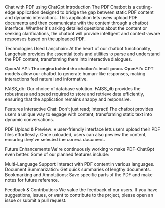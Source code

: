 Chat with PDF using ChatGpt
Introduction
The PDF Chatbot is a cutting-edge application designed to bridge the gap between static PDF content and dynamic interactions. This application lets users upload PDF documents and then communicate with the content through a chatbot interface. Whether it's asking detailed questions about the content or seeking clarifications, the chatbot will provide intelligent and context-aware responses based on the uploaded PDF.

Technologies Used
Langchain: At the heart of our chatbot functionality, Langchain provides the essential tools and utilities to parse and understand the PDF content, transforming them into interactive dialogues.

OpenAI API: The engine behind the chatbot's intelligence. OpenAI's GPT models allow our chatbot to generate human-like responses, making interactions feel natural and informative.

FAISS_db: Our choice of database solution. FAISS_db provides the robustness and speed required to store and retrieve data efficiently, ensuring that the application remains snappy and responsive.

Features
Interactive Chat: Don't just read; interact! The chatbot provides users a unique way to engage with content, transforming static text into dynamic conversations.

PDF Upload & Preview: A user-friendly interface lets users upload their PDF files effortlessly. Once uploaded, users can also preview the content, ensuring they've selected the correct document.


Future Enhancements
We're continuously working to make PDF-ChatGpt even better. Some of our planned features include:

Multi-Language Support: Interact with PDF content in various languages.
Document Summarization: Get quick summaries of lengthy documents.
Bookmarking and Annotations: Save specific parts of the PDF and make notes for future reference.

Feedback & Contributions
We value the feedback of our users. If you have suggestions, issues, or want to contribute to the project, please open an issue or submit a pull request.